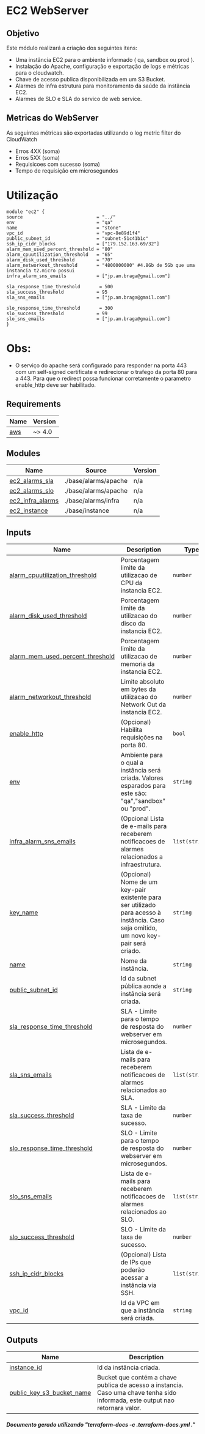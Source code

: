 <!-- BEGIN_TF_DOCS -->
# EC2 WebServer
## Objetivo

Este módulo realizará a criação dos seguintes itens:
* Uma instância EC2 para o ambiente informado ( qa, sandbox ou prod ).
* Instalação do Apache, configuração e exportação de logs e métricas para o cloudwatch.
* Chave de acesso publica disponibilizada em um S3 Bucket.
* Alarmes de infra estrutura para monitoramento da saúde da instância EC2.
* Alarmes de SLO e SLA do servico de web service.

## Metricas do WebServer
As seguintes métricas são exportadas utilizando o log metric filter do CloudWatch
* Erros 4XX (soma)
* Erros 5XX (soma)
* Requisicoes com sucesso (soma)
* Tempo de requisição em microsegundos

# Utilização
 ```hcl
module "ec2" {
 source                           = "../"
 env                              = "qa"
 name                             = "stone"
 vpc_id                           = "vpc-8e89d1f4"
 public_subnet_id                 = "subnet-51c41b1c"
 ssh_ip_cidr_blocks               = ["179.152.163.69/32"]
 alarm_mem_used_percent_threshold = "80"
 alarm_cpuutilization_threshold   = "65"
 alarm_disk_used_threshold        = "70"
 alarm_networkout_threshold       = "4800000000" #4.8Gb de 5Gb que uma instancia t2.micro possui
 infra_alarm_sns_emails           = ["jp.am.braga@gmail.com"]

 sla_response_time_threshold       = 500
 sla_success_threshold            = 95
 sla_sns_emails                   = ["jp.am.braga@gmail.com"]

 slo_response_time_threshold       = 300
 slo_success_threshold            = 99
 slo_sns_emails                   = ["jp.am.braga@gmail.com"]
}
 ```

# Obs:
* O serviço do apache será configurado para responder na porta 443 com um self-signed certificate e redirecionar o trafego da porta 80 para a 443. Para que o redirect possa funcionar corretamente o parametro enable\_http deve ser habilitado.

## Requirements

| Name | Version |
|------|---------|
| <a name="requirement_aws"></a> [aws](#requirement\_aws) | ~> 4.0 |

## Modules

| Name | Source | Version |
|------|--------|---------|
| <a name="module_ec2_alarms_sla"></a> [ec2\_alarms\_sla](#module\_ec2\_alarms\_sla) | ./base/alarms/apache | n/a |
| <a name="module_ec2_alarms_slo"></a> [ec2\_alarms\_slo](#module\_ec2\_alarms\_slo) | ./base/alarms/apache | n/a |
| <a name="module_ec2_infra_alarms"></a> [ec2\_infra\_alarms](#module\_ec2\_infra\_alarms) | ./base/alarms/infra | n/a |
| <a name="module_ec2_instance"></a> [ec2\_instance](#module\_ec2\_instance) | ./base/instance | n/a |

## Inputs

| Name | Description | Type | Default | Required |
|------|-------------|------|---------|:--------:|
| <a name="input_alarm_cpuutilization_threshold"></a> [alarm\_cpuutilization\_threshold](#input\_alarm\_cpuutilization\_threshold) | Porcentagem limite da utilizacao de CPU da instancia EC2. | `number` | n/a | yes |
| <a name="input_alarm_disk_used_threshold"></a> [alarm\_disk\_used\_threshold](#input\_alarm\_disk\_used\_threshold) | Porcentagem limite da utilizacao do disco da instancia EC2. | `number` | n/a | yes |
| <a name="input_alarm_mem_used_percent_threshold"></a> [alarm\_mem\_used\_percent\_threshold](#input\_alarm\_mem\_used\_percent\_threshold) | Porcentagem limite da utilizacao de memoria da instancia EC2. | `number` | n/a | yes |
| <a name="input_alarm_networkout_threshold"></a> [alarm\_networkout\_threshold](#input\_alarm\_networkout\_threshold) | Limite absoluto em bytes da utilizacao do Network Out da instancia EC2. | `number` | n/a | yes |
| <a name="input_enable_http"></a> [enable\_http](#input\_enable\_http) | (Opcional) Habilita requisições na porta 80. | `bool` | `false` | no |
| <a name="input_env"></a> [env](#input\_env) | Ambiente para o qual a instância será criada. Valores esparados para este são: "qa","sandbox" ou "prod". | `string` | n/a | yes |
| <a name="input_infra_alarm_sns_emails"></a> [infra\_alarm\_sns\_emails](#input\_infra\_alarm\_sns\_emails) | (Opcional Lista de e-mails para receberem notificacoes de alarmes relacionados a infraestrutura. | `list(string)` | `[]` | no |
| <a name="input_key_name"></a> [key\_name](#input\_key\_name) | (Opcional) Nome de um key-pair existente para ser utilizado para acesso à instância. Caso seja omitido, um novo key-pair será criado. | `string` | `""` | no |
| <a name="input_name"></a> [name](#input\_name) | Nome da instância. | `string` | n/a | yes |
| <a name="input_public_subnet_id"></a> [public\_subnet\_id](#input\_public\_subnet\_id) | Id da subnet pública aonde a instância será criada. | `string` | n/a | yes |
| <a name="input_sla_response_time_threshold"></a> [sla\_response\_time\_threshold](#input\_sla\_response\_time\_threshold) | SLA - Limite para o tempo de resposta do webserver em microsegundos. | `number` | n/a | yes |
| <a name="input_sla_sns_emails"></a> [sla\_sns\_emails](#input\_sla\_sns\_emails) | Lista de e-mails para receberem notificacoes de alarmes relacionados ao SLA. | `list(string)` | n/a | yes |
| <a name="input_sla_success_threshold"></a> [sla\_success\_threshold](#input\_sla\_success\_threshold) | SLA - Limite da taxa de sucesso. | `number` | n/a | yes |
| <a name="input_slo_response_time_threshold"></a> [slo\_response\_time\_threshold](#input\_slo\_response\_time\_threshold) | SLO - Limite para o tempo de resposta do webserver em microsegundos. | `number` | n/a | yes |
| <a name="input_slo_sns_emails"></a> [slo\_sns\_emails](#input\_slo\_sns\_emails) | Lista de e-mails para receberem notificacoes de alarmes relacionados ao SLO. | `list(string)` | n/a | yes |
| <a name="input_slo_success_threshold"></a> [slo\_success\_threshold](#input\_slo\_success\_threshold) | SLO - Limite da taxa de sucesso. | `number` | n/a | yes |
| <a name="input_ssh_ip_cidr_blocks"></a> [ssh\_ip\_cidr\_blocks](#input\_ssh\_ip\_cidr\_blocks) | (Opcional) Lista de IPs que poderão acessar a instância via SSH. | `list(string)` | `[]` | no |
| <a name="input_vpc_id"></a> [vpc\_id](#input\_vpc\_id) | Id da VPC em que a instância será criada. | `string` | n/a | yes |

## Outputs

| Name | Description |
|------|-------------|
| <a name="output_instance_id"></a> [instance\_id](#output\_instance\_id) | Id da instância criada. |
| <a name="output_public_key_s3_bucket_name"></a> [public\_key\_s3\_bucket\_name](#output\_public\_key\_s3\_bucket\_name) | Bucket que contém a chave publica de acesso a instancia. Caso uma chave tenha sido informada, este output nao retornara valor. |
##### Documento gerado utilizando "terraform-docs -c .terraform-docs.yml ."
<!-- END_TF_DOCS -->    